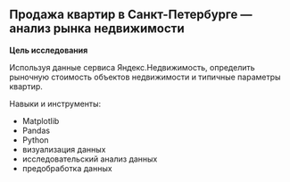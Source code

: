 ## Продажа квартир в Санкт-Петербурге — анализ рынка недвижимости


**Цель исследования** 

Используя данные сервиса Яндекс.Недвижимость, определить рыночную стоимость объектов недвижимости и типичные параметры квартир.

Навыки и инструменты:
- Matplotlib
- Pandas
- Python
- визуализация данных
- исследовательский анализ данных
- предобработка данных